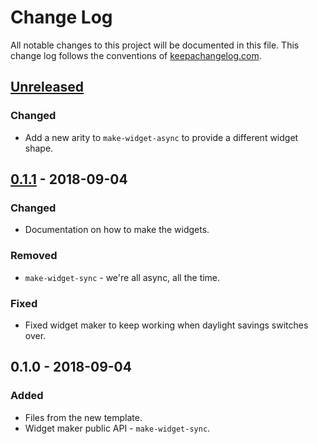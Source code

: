 # Change Log
All notable changes to this project will be documented in this file. This change log follows the conventions of [keepachangelog.com](http://keepachangelog.com/).

## [Unreleased]
### Changed
- Add a new arity to `make-widget-async` to provide a different widget shape.

## [0.1.1] - 2018-09-04
### Changed
- Documentation on how to make the widgets.

### Removed
- `make-widget-sync` - we're all async, all the time.

### Fixed
- Fixed widget maker to keep working when daylight savings switches over.

## 0.1.0 - 2018-09-04
### Added
- Files from the new template.
- Widget maker public API - `make-widget-sync`.

[Unreleased]: https://github.com/your-name/rdf-validator/compare/0.1.1...HEAD
[0.1.1]: https://github.com/your-name/rdf-validator/compare/0.1.0...0.1.1
